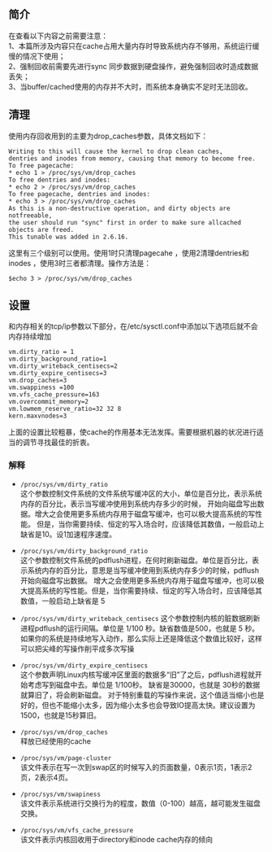 
## 简介
在查看以下内容之前需要注意：  
  1、本篇所涉及内容只在cache占用大量内存时导致系统内存不够用，系统运行缓慢的情况下使用；  
  2、强制回收前需要先进行sync 同步数据到硬盘操作，避免强制回收时造成数据丢失；  
  3、当buffer/cached使用的内存并不大时，而系统本身确实不足时无法回收。  

## 清理
使用内存回收用到的主要为drop_caches参数，具体文档如下：
```
Writing to this will cause the kernel to drop clean caches, 
dentries and inodes from memory, causing that memory to become free.
To free pagecache:
* echo 1 > /proc/sys/vm/drop_caches
To free dentries and inodes:
* echo 2 > /proc/sys/vm/drop_caches
To free pagecache, dentries and inodes:
* echo 3 > /proc/sys/vm/drop_caches
As this is a non-destructive operation, and dirty objects are notfreeable, 
the user should run "sync" first in order to make sure allcached objects are freed.
This tunable was added in 2.6.16.
```
这里有三个级别可以使用。使用1时只清理pagecahe ，使用2清理dentries和inodes ，使用3时三者都清理。操作方法是：
```
$echo 3 > /proc/sys/vm/drop_caches
```

## 设置
和内存相关的tcp/ip参数以下部分，在/etc/sysctl.conf中添加以下选项后就不会内存持续增加
```
vm.dirty_ratio = 1
vm.dirty_background_ratio=1
vm.dirty_writeback_centisecs=2
vm.dirty_expire_centisecs=3
vm.drop_caches=3
vm.swappiness =100
vm.vfs_cache_pressure=163
vm.overcommit_memory=2
vm.lowmem_reserve_ratio=32 32 8
kern.maxvnodes=3
```
上面的设置比较粗暴，使cache的作用基本无法发挥。需要根据机器的状况进行适当的调节寻找最佳的折衷。

### 解释
* `/proc/sys/vm/dirty_ratio`  
  这个参数控制文件系统的文件系统写缓冲区的大小，单位是百分比，表示系统内存的百分比，表示当写缓冲使用到系统内存多少的时候，
  开始向磁盘写出数据。增大之会使用更多系统内存用于磁盘写缓冲，也可以极大提高系统的写性能。
  但是，当你需要持续、恒定的写入场合时，应该降低其数值，一般启动上缺省是10。设1加速程序速度。

* `/proc/sys/vm/dirty_background_ratio`  
  这个参数控制文件系统的pdflush进程，在何时刷新磁盘。单位是百分比，表示系统内存的百分比，意思是当写缓冲使用到系统内存多少的时候，pdflush开始向磁盘写出数据。
  增大之会使用更多系统内存用于磁盘写缓冲，也可以极大提高系统的写性能。但是，当你需要持续、恒定的写入场合时，应该降低其数值，一般启动上缺省是 5

* `/proc/sys/vm/dirty_writeback_centisecs`
  这个参数控制内核的脏数据刷新进程pdflush的运行间隔。单位是 1/100 秒。缺省数值是500，也就是 5 秒。
  如果你的系统是持续地写入动作，那么实际上还是降低这个数值比较好，这样可以把尖峰的写操作削平成多次写操

* `/proc/sys/vm/dirty_expire_centisecs`  
  这个参数声明Linux内核写缓冲区里面的数据多“旧”了之后，pdflush进程就开始考虑写到磁盘中去。单位是 1/100秒。
  缺省是30000，也就是 30秒的数据就算旧了，将会刷新磁盘。
  对于特别重载的写操作来说，这个值适当缩小也是好的，但也不能缩小太多，因为缩小太多也会导致IO提高太快。建议设置为1500，也就是15秒算旧。 

* `/proc/sys/vm/drop_caches`  
  释放已经使用的cache

* `/proc/sys/vm/page-cluster`  
  该文件表示在写一次到swap区的时候写入的页面数量，0表示1页，1表示2页，2表示4页。

* `/proc/sys/vm/swapiness`  
  该文件表示系统进行交换行为的程度，数值（0-100）越高，越可能发生磁盘交换。

* `/proc/sys/vm/vfs_cache_pressure`  
  该文件表示内核回收用于directory和inode cache内存的倾向
